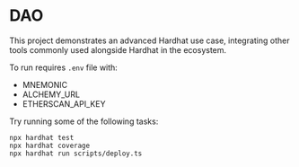 # DAO

This project demonstrates an advanced Hardhat use case, integrating other tools commonly used alongside Hardhat in the ecosystem.

To run requires `.env` file with:
- MNEMONIC
- ALCHEMY_URL
- ETHERSCAN_API_KEY

Try running some of the following tasks:

```shell
npx hardhat test
npx hardhat coverage
npx hardhat run scripts/deploy.ts
```
